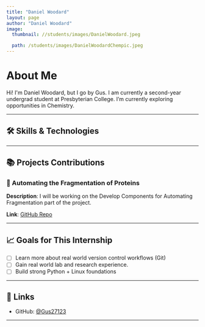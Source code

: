 ```yaml
---
title: "Daniel Woodard"
layout: page
author: "Daniel Woodard"
image:
  thumbnail: //students/images/DanielWoodard.jpeg

  path: /students/images/DanielWoodardChempic.jpeg
---
```


# About Me

Hi! I'm Daniel Woodard, but I go by Gus. I am currently a second-year undergrad student at Presbyterian College. I’m currently exploring opportunities in Chemistry.

---

## 🛠 Skills & Technologies



---

## 📚 Projects Contributions

### 📌 Automating the Fragmentation of Proteins


**Description**: I will be working on the Develop Components for Automating Fragmentation part of the project. 

**Link**: [GitHub Repo](https://github.com/yGus27123/project)

---

## 📈 Goals for This Internship

- [ ] Learn more about real world version control workflows (Git)
- [ ] Gain real world lab and research experience. 
- [ ] Build strong Python + Linux foundations

---

## 🔗 Links

- GitHub: [@Gus27123](https://github.com/Gus27123)


---
